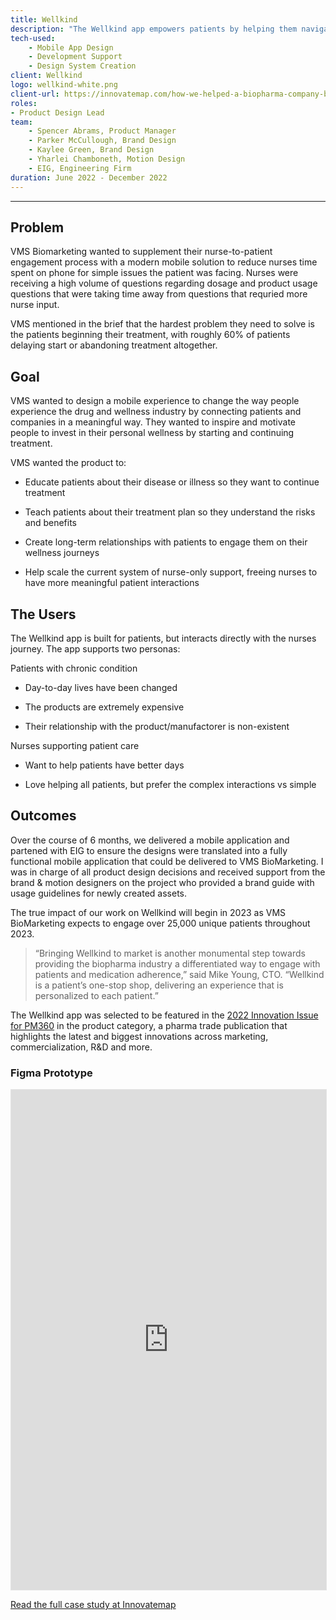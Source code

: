 ```yaml
---
title: Wellkind
description: "The Wellkind app empowers patients by helping them navigate the uncertainty of their treatment and supports better outcomes by providing the information and motivation needed to drive sustained behavior change."
tech-used:
    - Mobile App Design
    - Development Support
    - Design System Creation
client: Wellkind
logo: wellkind-white.png
client-url: https://innovatemap.com/how-we-helped-a-biopharma-company-build-a-b2c-app-from-start-to-finish/
roles: 
- Product Design Lead
team: 
    - Spencer Abrams, Product Manager
    - Parker McCullough, Brand Design
    - Kaylee Green, Brand Design
    - Yharlei Chamboneth, Motion Design
    - EIG, Engineering Firm
duration: June 2022 - December 2022
---
```


---
<section>

## Problem
VMS Biomarketing wanted to supplement their nurse-to-patient engagement process with a modern mobile solution to reduce nurses time spent on phone for simple issues the patient was facing. Nurses were receiving a high volume of questions regarding dosage and product usage questions that were taking time away from questions that requried more nurse input.

VMS mentioned in the brief that the hardest problem they need to solve is the patients beginning their treatment, with roughly 60% of patients delaying start or abandoning treatment altogether.
</section>
<section>

## Goal
VMS wanted to design a mobile experience to change the way people experience the drug and wellness industry by connecting patients and companies in a meaningful way. They wanted to inspire and motivate people to invest in their personal wellness by starting and continuing treatment.

VMS wanted the product to:
- Educate patients about their disease or illness so they want to continue treatment

- Teach patients about their treatment plan so they understand the risks and benefits

- Create long-term relationships with patients to engage them on their wellness journeys

- Help scale the current system of nurse-only support, freeing nurses to have more meaningful patient interactions
</section>
<section>

## The Users
The Wellkind app is built for patients, but interacts directly with the nurses journey.  The app supports two personas:

Patients with chronic condition

- Day-to-day lives have been changed

- The products are extremely expensive

- Their relationship with the product/manufactorer is non-existent

Nurses supporting patient care

- Want to help patients have better days

- Love helping all patients, but prefer the complex interactions vs simple
</section>
<section>

## Outcomes
Over the course of 6 months, we delivered a mobile application and partened with EIG to ensure the designs were translated into a fully functional mobile application that could be delivered to VMS BioMarketing. I was in charge of all product design decisions and received support from the brand & motion designers on the project who provided a brand guide with usage guidelines for newly created assets. 

The true impact of our work on Wellkind will begin in 2023 as VMS BioMarketing expects to engage over 25,000 unique patients throughout 2023.

>“Bringing Wellkind to market is another monumental step towards providing the biopharma industry a differentiated way to engage with patients and medication adherence,” said Mike Young, CTO. “Wellkind is a patient’s one-stop shop, delivering an experience that is personalized to each patient.”

The Wellkind app was selected to be featured in the [2022 Innovation Issue for PM360](https://www.pm360online.com/pm360-2022-innovative-product-wellkind-from-vms-biomarketing/) in the product category, a pharma trade publication that highlights the latest and biggest innovations across marketing, commercialization, R&D and more.
</section>
<section>

### Figma Prototype 
<iframe style="border: 1px solid rgba(0, 0, 0, 0.1);" width="100%" height="800px" src="https://www.figma.com/embed?embed_host=share&url=https%3A%2F%2Fwww.figma.com%2Fproto%2Fl0vp9RNpa1m4beIwrxW5FV%2F%25F0%259F%2592%258A-Wellkind---Mobile-App-(EIG-Hand-off)%3Fpage-id%3D54303%253A90879%26type%3Ddesign%26node-id%3D55997-195677%26viewport%3D1302%252C1829%252C0.19%26t%3D8CGVKJ1O8Q4MnD7o-1%26scaling%3Dscale-down%26starting-point-node-id%3D55997%253A195677%26mode%3Ddesign" allowfullscreen></iframe>

<a class="external-button" href="{{ client-url }}" target="_blank">Read the full case study at Innovatemap</a>
</section>
